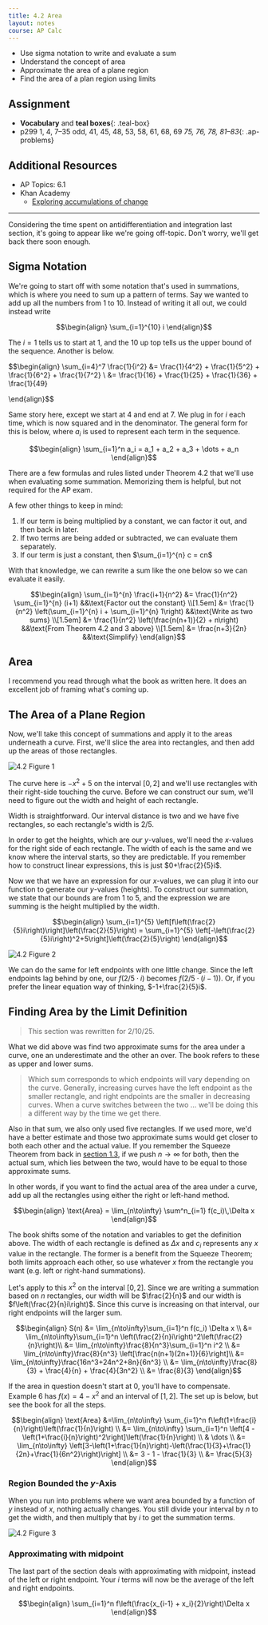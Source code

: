 ```yaml
---
title: 4.2 Area
layout: notes
course: AP Calc
---
```


- Use sigma notation to write and evaluate a sum
- Understand the concept of area
- Approximate the area of a plane region
- Find the area of a plan region using limits

## Assignment

- **Vocabulary** and **teal boxes**{: .teal-box}
- p299 1, 4, 7–35 odd, 41, 45, 48, 53, 58, 61, 68, 69 *75, 76, 78, 81–83*{: .ap-problems}

## Additional Resources

- AP Topics: 6.1
- Khan Academy
  - [Exploring accumulations of change](https://www.khanacademy.org/math/ap-calculus-ab/ab-integration-new/ab-6-1/v/introduction-to-integral-calculus)

---

Considering the time spent on antidifferentiation and integration last section, it's going to appear like we're going off-topic. Don't worry, we'll get back there soon enough.

## Sigma Notation

We're going to start off with some notation that's used in summations, which is where you need to sum up a pattern of terms. Say we wanted to add up all the numbers from 1 to 10. Instead of writing it all out, we could instead write

$$\begin{align}
\sum_{i=1}^{10} i
\end{align}$$

The $i=1$ tells us to start at 1, and the $10$ up top tells us the upper bound of the sequence. Another is below.

$$\begin{align}
\sum_{i=4}^7 \frac{1}{i^2} &= \frac{1}{4^2} + \frac{1}{5^2} + \frac{1}{6^2} + \frac{1}{7^2} \\
&= \frac{1}{16} + \frac{1}{25} + \frac{1}{36} + \frac{1}{49}

\end{align}$$

Same story here, except we start at 4 and end at 7. We plug in for $i$ each time, which is now squared and in the denominator. The general form for this is below, where $a_i$ is used to represent each term in the sequence.

$$\begin{align}
\sum_{i=1}^n a_i = a_1 + a_2 + a_3 + \dots + a_n
\end{align}$$

There are a few formulas and rules listed under Theorem 4.2 that we'll use when evaluating some summation. Memorizing them is helpful, but not required for the AP exam.

A few other things to keep in mind:

1. If our term is being multiplied by a constant, we can factor it out, and then back in later.
2. If two terms are being added or subtracted, we can evaluate them separately.
3. If our term is just a constant, then $\sum_{i=1}^{n} c = cn$

With that knowledge, we can rewrite a sum like the one below so we can evaluate it easily.

$$\begin{align}
\sum_{i=1}^{n} \frac{i+1}{n^2}  &= \frac{1}{n^2} \sum_{i=1}^{n} (i+1)                               &&\text{Factor out the constant} \\[1.5em]
                                &= \frac{1}{n^2} \left(\sum_{i=1}^{n} i + \sum_{i=1}^{n} 1\right)   &&\text{Write as two sums} \\[1.5em]
                                &= \frac{1}{n^2} \left(\frac{n(n+1)}{2} + n\right)                  &&\text{From Theorem 4.2 and 3 above} \\[1.5em]
                                &= \frac{n+3}{2n}                                                   &&\text{Simplify}
\end{align}$$

## Area

I recommend you read through what the book as written here. It does an excellent job of framing what's coming up.

## The Area of a Plane Region

Now, we'll take this concept of summations and apply it to the areas underneath a curve. First, we'll slice the area into rectangles, and then add up the areas of those rectangles.

![4.2 Figure 1](./img/4.2-figure-1.png)

The curve here is $-x^2 + 5$ on the interval $[0,2]$ and we'll use rectangles with their right-side touching the curve. Before we can construct our sum, we'll need to figure out the width and height of each rectangle.

Width is straightforward. Our interval distance is two and we have five rectangles, so each rectangle's width is $2/5$.

In order to get the heights, which are our $y$-values, we'll need the $x$-values for the right side of each rectangle. The width of each is the same and we know where the interval starts, so they are predictable. If you remember how to construct linear expressions, this is just $0+\frac{2}{5}i$.

Now we that we have an expression for our $x$-values, we can plug it into our function to generate our $y$-values (heights). To construct our summation, we state that our bounds are from 1 to 5, and the expression we are summing is the height multiplied by the width.

$$\begin{align}
\sum_{i=1}^{5} \left[f\left(\frac{2}{5}i\right)\right]\left(\frac{2}{5}\right) = \sum_{i=1}^{5} \left[-\left(\frac{2}{5}i\right)^2+5\right]\left(\frac{2}{5}\right)
\end{align}$$

![4.2 Figure 2](./img/4.2-figure-2.png)

We can do the same for left endpoints with one little change. Since the left endpoints lag behind by one, our $f(2/5 \cdot i)$ becomes $f(2/5 \cdot (i-1))$. Or, if you prefer the linear equation way of thinking, $-1+\frac{2}{5}i$.

## Finding Area by the Limit Definition

> This section was rewritten for 2/10/25.

What we did above was find two approximate sums for the area under a curve, one an underestimate and the other an over. The book refers to these as upper and lower sums.

> Which sum corresponds to which endpoints will vary depending on the curve. Generally, increasing curves have the left endpoint as the smaller rectangle, and right endpoints are the smaller in decreasing curves. When a curve switches between the two … we'll be doing this a different way by the time we get there.

Also in that sum, we also only used five rectangles. If we used more, we'd have a better estimate and those two approximate sums would get closer to both each other and the actual value. If you remember the Squeeze Theorem from back in [section 1.3](./1-limits-and-their-properties/1.3-evaluating-limit-analytically.md), if we push $n\to \infty$ for both, then the actual sum, which lies between the two, would have to be equal to those approximate sums.

In other words, if you want to find the actual area of the area under a curve, add up all the rectangles using either the right or left-hand method.

$$\begin{align}
\text{Area} = \lim_{n\to\infty} \sum^n_{i=1} f(c_i)\,\Delta x
\end{align}$$

The book shifts some of the notation and variables to get the definition above. The width of each rectangle is defined as $\Delta x$ and $c_i$ represents any $x$ value in the rectangle. The former is a benefit from the Squeeze Theorem; both limits approach each other, so use whatever $x$ from the rectangle you want (e.g. left or right-hand summations).

Let's apply to this $x^2$ on the interval $[0,2]$. Since we are writing a summation based on $n$ rectangles, our width will be $\frac{2}{n}$ and our width is $f\left(\frac{2}{n}i\right)$. Since this curve is increasing on that interval, our right endpoints will the larger sum.

$$\begin{align}
S(n) &= \lim_{n\to\infty}\sum_{i=1}^n f(c_i) \Delta x \\
     &= \lim_{n\to\infty}\sum_{i=1}^n \left(\frac{2}{n}i\right)^2\left(\frac{2}{n}\right)\\
     &= \lim_{n\to\infty}\frac{8}{n^3}\sum_{i=1}^n i^2 \\
     &= \lim_{n\to\infty}\frac{8}{n^3} \left[\frac{n(n+1)(2n+1)}{6}\right]\\
     &= \lim_{n\to\infty}\frac{16n^3+24n^2+8n}{6n^3} \\
     &= \lim_{n\to\infty}\frac{8}{3} + \frac{4}{n} + \frac{4}{3n^2} \\
     &= \frac{8}{3}
\end{align}$$

If the area in question doesn't start at $0$, you'll have to compensate. Example 6 has $f(x) = 4 - x^2$ and an interval of $[1,2]$. The set up is below, but see the book for all the steps.

$$\begin{align}
\text{Area} &=\lim_{n\to\infty} \sum_{i=1}^n f\left(1+\frac{i}{n}\right)\left(\frac{1}{n}\right) \\
                   &= \lim_{n\to\infty} \sum_{i=1}^n \left[4 - \left(1+\frac{i}{n}\right)^2\right]\left(\frac{1}{n}\right) \\
                   & \dots \\
                   &= \lim_{n\to\infty} \left[3-\left(1+\frac{1}{n}\right)-\left(\frac{1}{3}+\frac{1}{2n}+\frac{1}{6n^2}\right)\right] \\
                   &= 3 - 1 - \frac{1}{3} \\
                   &= \frac{5}{3}
\end{align}$$

### Region Bounded the $y$-Axis

When you run into problems where we want area bounded by a function of $y$ instead of $x$, nothing actually changes. You still divide your interval by $n$ to get the width, and then multiply that by $i$ to get the summation terms.

![4.2 Figure 3](./img/4.2-figure-3.png)

### Approximating with midpoint

The last part of the section deals with approximating with midpoint, instead of the left or right endpoint. Your $i$ terms will now be the average of the left and right endpoints.

$$\begin{align}
\sum_{i=1}^n f\left(\frac{x_{i-1} + x_i}{2}\right)\Delta x
\end{align}$$
